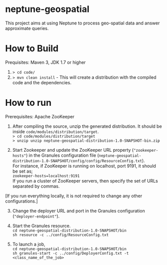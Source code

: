 # neptune-geospatial
This project aims at using Neptune to process geo-spatial data and answer approximate queries. 

# How to Build
Prequisites: Maven 3, JDK 1.7 or higher
1. `> cd code/`
2. `> mvn clean install` - This will create a distribution with the compiled code and the dependencies.

# How to run
Prerequisites: Apache ZooKeeper
1. After compiling the source, unzip the generated distribution. It should be inside `code/modules/distribution/target`.  
`> cd code/modules/distribution/target`  
`> unzip unzip neptune-geospatial-distribution-1.0-SNAPSHOT-bin.zip`

2. Start Zookeeper and update the ZooKeeper URL property (`"zookeeper-hosts"`) in the Granules configuration file (`neptune-geospatial-distribution-1.0-SNAPSHOT/config/config/ResourceConfig.txt`).  
For instance, if ZooKeeper is running on localhost, port 9191, it should be set as;  
`zookeeper-hosts=localhost:9191`  
If you run a cluster of ZooKeeper servers, then specify the set of URLs separated by commas.

[If you run everything locally, it is not required to change any other configurations.]

3. Change the deployer URL and port in the Granules configuration (`"deployer-endpoint"`).

4. Start the Granules resource.  
`cd neptune-geospatial-distribution-1.0-SNAPSHOT/bin`  
`sh resource -c ../config/ResourceConfig.txt`

5. To launch a job,  
`cd neptune-geospatial-distribution-1.0-SNAPSHOT/bin`  
`sh granules-start -c ../config/DeployerConfig.txt -t <class_name_of_the_job>`

